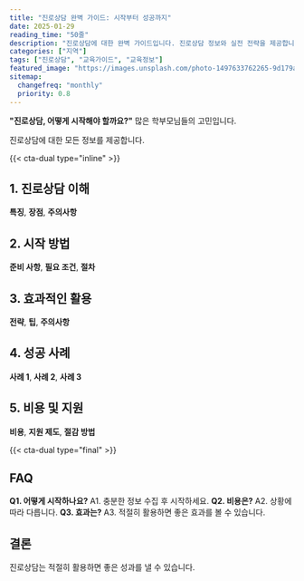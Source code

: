 ```yaml
---
title: "진로상담 완벽 가이드: 시작부터 성공까지"
date: 2025-01-29
reading_time: "50줄"
description: "진로상담에 대한 완벽 가이드입니다. 진로상담 정보와 실전 전략을 제공합니다."
categories: ["지역"]
tags: ["진로상담", "교육가이드", "교육정보"]
featured_image: "https://images.unsplash.com/photo-1497633762265-9d179a990aa6?auto=format&fit=crop&q=80"
sitemap:
  changefreq: "monthly"
  priority: 0.8
---
```


**"진로상담, 어떻게 시작해야 할까요?"** 많은 학부모님들의 고민입니다.

진로상담에 대한 모든 정보를 제공합니다.

{{< cta-dual type="inline" >}}

## 1. 진로상담 이해

**특징**, **장점**, **주의사항**

## 2. 시작 방법

**준비 사항**, **필요 조건**, **절차**

## 3. 효과적인 활용

**전략**, **팁**, **주의사항**

## 4. 성공 사례

**사례 1**, **사례 2**, **사례 3**

## 5. 비용 및 지원

**비용**, **지원 제도**, **절감 방법**

{{< cta-dual type="final" >}}

## FAQ

**Q1. 어떻게 시작하나요?** A1. 충분한 정보 수집 후 시작하세요.
**Q2. 비용은?** A2. 상황에 따라 다릅니다.
**Q3. 효과는?** A3. 적절히 활용하면 좋은 효과를 볼 수 있습니다.

## 결론

진로상담는 적절히 활용하면 좋은 성과를 낼 수 있습니다.
